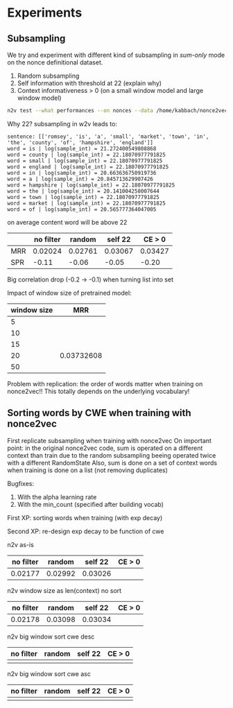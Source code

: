 # Experiments

## Subsampling
We try and experiment with different kind of subsampling in *sum-only* mode on
the nonce definitional dataset.
1. Random subsampling
2. Self information with threshold at 22 (explain why)
3. Context informativeness > 0 (on a small window model and large window model)

```bash
n2v test --what performances --on nonces --data /home/kabbach/nonce2vec/data/definitions/nonce.definitions.300.test --model /home/kabbach/nonce2vec/models/wiki_all.sent.split.model --sum_only --filter cwe --threshold 0
```

Why 22? subsampling in w2v leads to:
```
sentence: [['romsey', 'is', 'a', 'small', 'market', 'town', 'in', 'the', 'county', 'of', 'hampshire', 'england']]
word = is | log(sample_int) = 21.272400549808868
word = county | log(sample_int) = 22.18070977791825
word = small | log(sample_int) = 22.18070977791825
word = england | log(sample_int) = 22.18070977791825
word = in | log(sample_int) = 20.663636750919736
word = a | log(sample_int) = 20.845713629907426
word = hampshire | log(sample_int) = 22.18070977791825
word = the | log(sample_int) = 20.141004258007644
word = town | log(sample_int) = 22.18070977791825
word = market | log(sample_int) = 22.18070977791825
word = of | log(sample_int) = 20.565777364047005
```
on average content word will be above 22

| | no filter | random | self 22 | CE > 0 |
| --- | --- | --- | --- | --- |
| MRR | 0.02024 | 0.02761 | 0.03067 | 0.03427 |
| SPR | -0.11 | -0.06 | -0.05 | -0.20 |

Big correlation drop (-0.2 -> -0.1) when turning list into set

Impact of window size of pretrained model:

| window size | MRR |
| --- | --- |
| 5 |  |
| 10 |  |
| 15 |  |
| 20 | 0.03732608 |
| 50 |  |

Problem with replication: the order of words matter when training on nonce2vec!! This totally depends on the underlying vocabulary!

## Sorting words by CWE when training with nonce2vec

First replicate subsampling when training with nonce2vec
On important point: in the original nonce2vec code, sum is operated on a different context than train due to the random
subsampling beeing operated twice with a different RandomState
Also, sum is done on a set of context words when training is done on a list (not removing duplicates)

Bugfixes:
1. With the alpha learning rate
2. With the min_count (specified after building vocab)

First XP: sorting words when training (with exp decay)

Second XP: re-design exp decay to be function of cwe


n2v as-is

| no filter | random | self 22 | CE > 0 |
| --- | --- | --- | --- |
| 0.02177 | 0.02992 | 0.03026 |  |

n2v window size as len(context) no sort

| no filter | random | self 22 | CE > 0 |
| --- | --- | --- | --- |
| 0.02178 | 0.03098 | 0.03034 |  |

n2v big window sort cwe desc

| no filter | random | self 22 | CE > 0 |
| --- | --- | --- | --- |
|  |  |  |  |

n2v big window sort cwe asc

| no filter | random | self 22 | CE > 0 |
| --- | --- | --- | --- |
|  |  |  |  |
